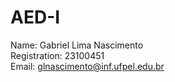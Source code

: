 # AED-I
Name: Gabriel Lima Nascimento<br>
Registration: 23100451<br>
Email: glnascimento@inf.ufpel.edu.br<br>